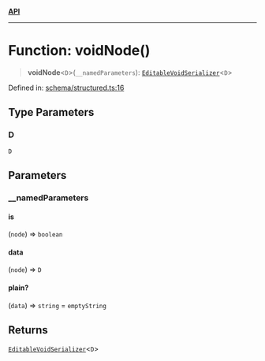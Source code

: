 [**API**](../API.md)

***

# Function: voidNode()

> **voidNode**\<`D`\>(`__namedParameters`): [`EditableVoidSerializer`](../interfaces/EditableVoidSerializer.md)\<`D`\>

Defined in: [schema/structured.ts:16](https://github.com/inokawa/edix/blob/431c5fd4f91f9cb402acd852f95a41766a4cc2e5/src/schema/structured.ts#L16)

## Type Parameters

### D

`D`

## Parameters

### \_\_namedParameters

#### is

(`node`) => `boolean`

#### data

(`node`) => `D`

#### plain?

(`data`) => `string` = `emptyString`

## Returns

[`EditableVoidSerializer`](../interfaces/EditableVoidSerializer.md)\<`D`\>
